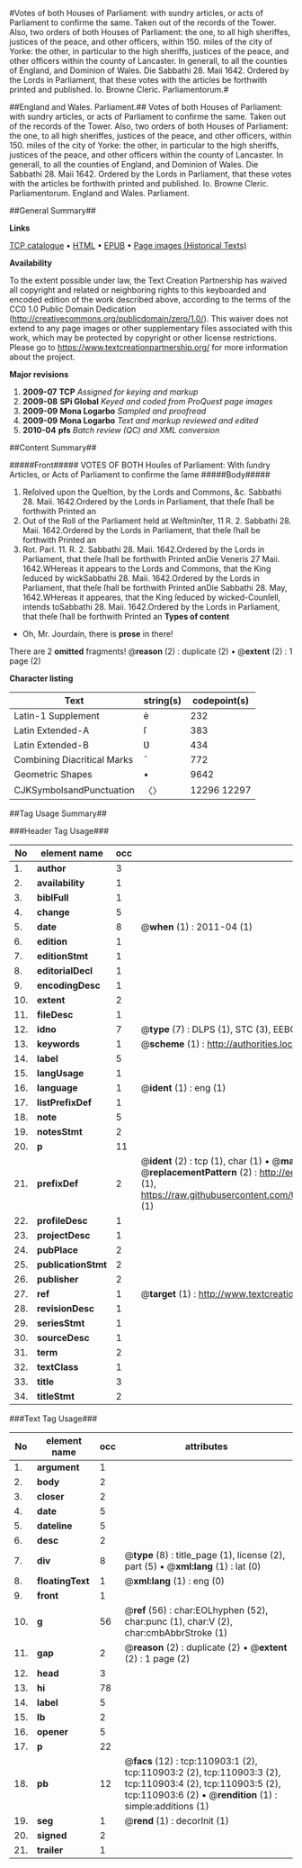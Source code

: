 #Votes of both Houses of Parliament: with sundry articles, or acts of Parliament to confirme the same. Taken out of the records of the Tower. Also, two orders of both Houses of Parliament: the one, to all high sheriffes, justices of the peace, and other officers, within 150. miles of the city of Yorke: the other, in particular to the high sheriffs, justices of the peace, and other officers within the county of Lancaster. In generall, to all the counties of England, and Dominion of Wales. Die Sabbathi 28. Maii 1642. Ordered by the Lords in Parliament, that these votes with the articles be forthwith printed and published. Io. Browne Cleric. Parliamentorum.#

##England and Wales. Parliament.##
Votes of both Houses of Parliament: with sundry articles, or acts of Parliament to confirme the same. Taken out of the records of the Tower. Also, two orders of both Houses of Parliament: the one, to all high sheriffes, justices of the peace, and other officers, within 150. miles of the city of Yorke: the other, in particular to the high sheriffs, justices of the peace, and other officers within the county of Lancaster. In generall, to all the counties of England, and Dominion of Wales. Die Sabbathi 28. Maii 1642. Ordered by the Lords in Parliament, that these votes with the articles be forthwith printed and published. Io. Browne Cleric. Parliamentorum.
England and Wales. Parliament.

##General Summary##

**Links**

[TCP catalogue](http://www.ota.ox.ac.uk/tcp/)  • 
[HTML](http://tei.it.ox.ac.uk/tcp/Texts-HTML/free/A83/A83593.html)  • 
[EPUB](http://tei.it.ox.ac.uk/tcp/Texts-EPUB/free/A83/A83593.epub) • 
[Page images (Historical Texts)](https://historicaltexts.jisc.ac.uk/eebo-99858844e)

**Availability**

To the extent possible under law, the Text Creation Partnership has waived all copyright and related or neighboring rights to this keyboarded and encoded edition of the work described above, according to the terms of the CC0 1.0 Public Domain Dedication (http://creativecommons.org/publicdomain/zero/1.0/). This waiver does not extend to any page images or other supplementary files associated with this work, which may be protected by copyright or other license restrictions. Please go to https://www.textcreationpartnership.org/ for more information about the project.

**Major revisions**

1. __2009-07__ __TCP__ *Assigned for keying and markup*
1. __2009-08__ __SPi Global__ *Keyed and coded from ProQuest page images*
1. __2009-09__ __Mona Logarbo__ *Sampled and proofread*
1. __2009-09__ __Mona Logarbo__ *Text and markup reviewed and edited*
1. __2010-04__ __pfs__ *Batch review (QC) and XML conversion*

##Content Summary##

#####Front#####
VOTES OF BOTH Houſes of Parliament: With ſundry Articles, or Acts of Parliament to confirme the ſame
#####Body#####

1. Reſolved upon the Queſtion, by the Lords and Commons, &c.
Sabbathi 28. Maii. 1642.Ordered by the Lords in Parliament, that theſe ſhall be forthwith Printed an
1. Out of the Roll of the Parliament held at Weſtminſter, 11 R. 2.
Sabbathi 28. Maii. 1642.Ordered by the Lords in Parliament, that theſe ſhall be forthwith Printed an
1. Rot. Parl. 11. R. 2.
Sabbathi 28. Maii. 1642.Ordered by the Lords in Parliament, that theſe ſhall be forthwith Printed anDie Veneris 27 Maii. 1642.WHereas it appears to the Lords and Commons, that the King ſeduced by wickSabbathi 28. Maii. 1642.Ordered by the Lords in Parliament, that theſe ſhall be forthwith Printed anDie Sabbathi 28. May, 1642.WHereas it appeares, that the King ſeduced by wicked-Counſell, intends toSabbathi 28. Maii. 1642.Ordered by the Lords in Parliament, that theſe ſhall be forthwith Printed an
**Types of content**

  * Oh, Mr. Jourdain, there is **prose** in there!

There are 2 **omitted** fragments! 
 @__reason__ (2) : duplicate (2)  •  @__extent__ (2) : 1 page (2)

**Character listing**


|Text|string(s)|codepoint(s)|
|---|---|---|
|Latin-1 Supplement|è|232|
|Latin Extended-A|ſ|383|
|Latin Extended-B|Ʋ|434|
|Combining             Diacritical Marks|̄|772|
|Geometric Shapes|▪|9642|
|CJKSymbolsandPunctuation|〈〉|12296 12297|

##Tag Usage Summary##

###Header Tag Usage###

|No|element name|occ|attributes|
|---|---|---|---|
|1.|__author__|3||
|2.|__availability__|1||
|3.|__biblFull__|1||
|4.|__change__|5||
|5.|__date__|8| @__when__ (1) : 2011-04 (1)|
|6.|__edition__|1||
|7.|__editionStmt__|1||
|8.|__editorialDecl__|1||
|9.|__encodingDesc__|1||
|10.|__extent__|2||
|11.|__fileDesc__|1||
|12.|__idno__|7| @__type__ (7) : DLPS (1), STC (3), EEBO-CITATION (1), PROQUEST (1), VID (1)|
|13.|__keywords__|1| @__scheme__ (1) : http://authorities.loc.gov/ (1)|
|14.|__label__|5||
|15.|__langUsage__|1||
|16.|__language__|1| @__ident__ (1) : eng (1)|
|17.|__listPrefixDef__|1||
|18.|__note__|5||
|19.|__notesStmt__|2||
|20.|__p__|11||
|21.|__prefixDef__|2| @__ident__ (2) : tcp (1), char (1)  •  @__matchPattern__ (2) : ([0-9\-]+):([0-9IVX]+) (1), (.+) (1)  •  @__replacementPattern__ (2) : http://eebo.chadwyck.com/downloadtiff?vid=$1&page=$2 (1), https://raw.githubusercontent.com/textcreationpartnership/Texts/master/tcpchars.xml#$1 (1)|
|22.|__profileDesc__|1||
|23.|__projectDesc__|1||
|24.|__pubPlace__|2||
|25.|__publicationStmt__|2||
|26.|__publisher__|2||
|27.|__ref__|1| @__target__ (1) : http://www.textcreationpartnership.org/docs/. (1)|
|28.|__revisionDesc__|1||
|29.|__seriesStmt__|1||
|30.|__sourceDesc__|1||
|31.|__term__|2||
|32.|__textClass__|1||
|33.|__title__|3||
|34.|__titleStmt__|2||


###Text Tag Usage###

|No|element name|occ|attributes|
|---|---|---|---|
|1.|__argument__|1||
|2.|__body__|2||
|3.|__closer__|2||
|4.|__date__|5||
|5.|__dateline__|5||
|6.|__desc__|2||
|7.|__div__|8| @__type__ (8) : title_page (1), license (2), part (5)  •  @__xml:lang__ (1) : lat (0)|
|8.|__floatingText__|1| @__xml:lang__ (1) : eng (0)|
|9.|__front__|1||
|10.|__g__|56| @__ref__ (56) : char:EOLhyphen (52), char:punc (1), char:V (2), char:cmbAbbrStroke (1)|
|11.|__gap__|2| @__reason__ (2) : duplicate (2)  •  @__extent__ (2) : 1 page (2)|
|12.|__head__|3||
|13.|__hi__|78||
|14.|__label__|5||
|15.|__lb__|2||
|16.|__opener__|5||
|17.|__p__|22||
|18.|__pb__|12| @__facs__ (12) : tcp:110903:1 (2), tcp:110903:2 (2), tcp:110903:3 (2), tcp:110903:4 (2), tcp:110903:5 (2), tcp:110903:6 (2)  •  @__rendition__ (1) : simple:additions (1)|
|19.|__seg__|1| @__rend__ (1) : decorInit (1)|
|20.|__signed__|2||
|21.|__trailer__|1||
